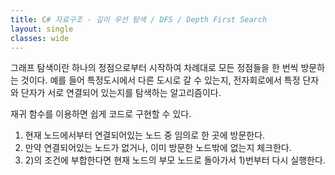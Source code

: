 ```yaml
---
title: C# 자료구조 - 깊이 우선 탐색 / DFS / Depth First Search
layout: single
classes: wide
---
```


그래프 탐색이란 하나의 정점으로부터 시작하여 차례대로 모든 정점들을 한 번씩 방문하는 것이다. 예를 들어 특정도시에서 다른 도시로 갈 수 있는지, 전자회로에서 특정 단자와 단자가 서로 연결되어 있는지를 탐색하는 알고리즘이다.




재귀 함수를 이용하면 쉽게 코드로 구현할 수 있다.

1) 현재 노드에서부터 연결되어있는 노드 중 임의로 한 곳에 방문한다.
2) 만약 연결되어있는 노드가 없거나, 이미 방문한 노드밖에 없는지 체크한다.
3) 2)의 조건에 부합한다면 현재 노드의 부모 노드로 돌아가서 1)번부터 다시 실행한다.
